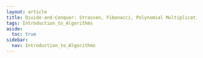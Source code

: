 ```yaml
---
layout: article
title: Divide-and-Conquer: Strassen, Fibonacci, Polynomial Multiplication
tags: Introduction_to_Algorithms
aside:
  toc: true
sidebar:
  nav: Introduction_to_Algorithms
---
```




<!--more-->

